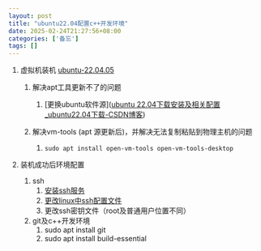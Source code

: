 ```yaml
---
layout: post
title: "ubuntu22.04配置c++开发环境"
date: 2025-02-24T21:27:56+08:00
categories: ['备忘']
tags: []
---
```


1. 虚拟机装机 [ubuntu-22.04.05](https://mirrors.163.com/ubuntu-releases/)

   1. 解决apt工具更新不了的问题

      1. [更换ubuntu软件源]([ubuntu 22.04下载安装及相关配置_ubuntu22.04下载-CSDN博客](https://blog.csdn.net/m0_56121792/article/details/141221079))

   2. 解决vm-tools (apt 源更新后)，并解决无法复制粘贴到物理主机的问题

      1. ```
         sudo apt install open-vm-tools open-vm-tools-desktop
         ```

2. 装机成功后环境配置

   1. ssh
      1. [安装ssh服务](https://blog.csdn.net/qq_29856169/article/details/115489702)
      2. [更改linux中ssh配置文件](https://blog.csdn.net/qq_29856169/article/details/115489702)
      3. 更改ssh密钥文件（root及普通用户位置不同）
   2. git及c++开发环境
      1. sudo apt install git
      2. sudo apt install build-essential

